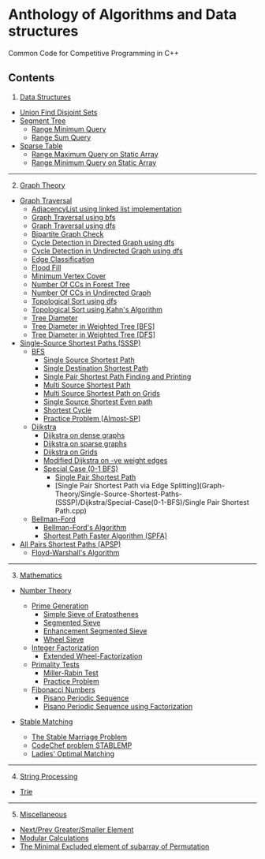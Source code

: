 # Anthology of Algorithms and Data structures
 Common Code for Competitive Programming in C++
 
## Contents
 1. [Data Structures](Data-Structures)
   - [Union Find Disjoint Sets](Data-Structures/UnionFindDisjointSets.cpp)
   - [Segment Tree](Data-Structures/Segment-Tree)
     - [Range Minimum Query](Data-Structures/Segment-Tree/RMQ[Lazy-Propagation].cpp)
     - [Range Sum Query](Data-Structures/Segment-Tree/RSQ[Lazy-Propagation].cpp)
   - [Sparse Table](Data-Structures/Sparse-Table)
     - [Range Maximum Query on Static Array](Data-Structures/Sparse-Table/RMAXQ[static-array].cpp)
     - [Range Minimum Query on Static Array](Data-Structures/Sparse-Table/RMINQ[static-array].cpp)

---

 2. [Graph Theory](Graph-Theory)
   - [Graph Traversal](Graph-Theory/Graph-Traversal)
     - [AdjacencyList using linked list implementation](Graph-Theory/Graph-Traversal/AdjacencyList[LinkedLlist].cpp)
     - [Graph Traversal using bfs](Graph-Theory/Graph-Traversal/GraphTraversal[BFS].cpp)
     - [Graph Traversal using dfs](Graph-Theory/Graph-Traversal/GraphTraversal[DFS].cpp)
     - [Bipartite Graph Check](Graph-Theory/Graph-Traversal/BipartiteGraph.cpp)
     - [Cycle Detection in Directed Graph using dfs](Graph-Theory/Graph-Traversal/CycleDetection[DirectedGraph_dfs].cpp)
     - [Cycle Detection in Undirected Graph using dfs](Graph-Theory/Graph-Traversal/CycleDetection[UndirectedGraph_dfs].cpp)
     - [Edge Classification](Graph-Theory/Graph-Traversal/EdgeClassification.cpp)
     - [Flood Fill](Graph-Theory/Graph-Traversal/FloodFill.cpp)
     - [Minimum Vertex Cover](Graph-Theory/Graph-Traversal/MinimumVertexCover[Tree].cpp)
     - [Number Of CCs in Forest Tree](Graph-Theory/Graph-Traversal/NumberOfCCs[ForestTree].cpp)
     - [Number Of CCs in Undirected Graph](Graph-Theory/Graph-Traversal/NumberOfCCs[UndirectedGraph].cpp)
     - [Topological Sort using dfs](Graph-Theory/Graph-Traversal/TopologicalSort[DFS].cpp)
     - [Topological Sort using Kahn's Algorithm](Graph-Theory/Graph-Traversal/TopologicalSort[KahnsAlgorithm].cpp)
     - [Tree Diameter](Graph-Theory/Graph-Traversal/TreeDiameter.cpp)
     - [Tree Diameter in Weighted Tree [BFS]](Graph-Theory/Graph-Traversal/TreeDiameter[Weighted-BFS].cpp)
     - [Tree Diameter in Weighted Tree [DFS]](Graph-Theory/Graph-Traversal/TreeDiameter[Weighted-DFS].cpp)
   - [Single-Source Shortest Paths (SSSP)](Graph-Theory/Single-Source-Shortest-Paths-(SSSP))
     - [BFS](Graph-Theory/Single-Source-Shortest-Paths-(SSSP)/BFS)
       - [Single Source Shortest Path](Graph-Theory/Single-Source-Shortest-Paths-(SSSP)/BFS/SSSP.cpp)
       - [Single Destination Shortest Path](Graph-Theory/Single-Source-Shortest-Paths-(SSSP)/BFS/SDSP[DirectedGraph].cpp)
       - [Single Pair Shortest Path Finding and Printing](Graph-Theory/Single-Source-Shortest-Paths-(SSSP)/BFS/SPSP-FindingAndPrinting.cpp)
       - [Multi Source Shortest Path](Graph-Theory/Single-Source-Shortest-Paths-(SSSP)/BFS/MSSP.cpp)
       - [Multi Source Shortest Path on Grids](Graph-Theory/Single-Source-Shortest-Paths-(SSSP)/BFS/MSSP[Grid].cpp)
       - [Single Source Shortest Even path](Graph-Theory/Single-Source-Shortest-Paths-(SSSP)/BFS/Shortest-Even-path.cpp)
       - [Shortest Cycle](Graph-Theory/Single-Source-Shortest-Paths-(SSSP)/BFS/Shortest-Cycle.cpp)
       - [Practice Problem [Almost-SP]](Graph-Theory/Single-Source-Shortest-Paths-(SSSP)/BFS/Practice-Problem[Almost-SP].cpp)
     - [Dijkstra](Graph-Theory/Single-Source-Shortest-Paths-(SSSP)/Dijkstra)
       - [Dijkstra on dense graphs](Graph-Theory/Single-Source-Shortest-Paths-(SSSP)/Dijkstra/Dijkstra[dense-graphs].cpp)
       - [Dijkstra on sparse graphs](Graph-Theory/Single-Source-Shortest-Paths-(SSSP)/Dijkstra/Dijkstra[sparse-graphs].cpp)
       - [Dijkstra on Grids](Graph-Theory/Single-Source-Shortest-Paths-(SSSP)/Dijkstra/Dijkstra[Grid].cpp)
       - [Modified Dijkstra on -ve weight edges](Graph-Theory/Single-Source-Shortest-Paths-(SSSP)/Dijkstra/Dijkstra[Negative-Weight-Edges].cpp)
       - [Special Case (0-1 BFS)](Graph-Theory/Single-Source-Shortest-Paths-(SSSP)/Dijkstra/Special-Case(0-1-BFS))
         - [Single Pair Shortest Path](Graph-Theory/Single-Source-Shortest-Paths-(SSSP)/Dijkstra/Special-Case(0-1-BFS)/SPSP[0-1-BFS].cpp)
         - [Single Pair Shortest Path via Edge Splitting](Graph-Theory/Single-Source-Shortest-Paths-(SSSP)/Dijkstra/Special-Case(0-1-BFS)/Single Pair Shortest Path.cpp)
     - [Bellman-Ford](Graph-Theory/Single-Source-Shortest-Paths-(SSSP)/Bellman-Ford)
       - [Bellman-Ford's Algorithm](Graph-Theory/Single-Source-Shortest-Paths-(SSSP)/Bellman-Ford/Bellman-Ford[Negative-Cycle-Detection].cpp)
       - [Shortest Path Faster Algorithm (SPFA)](Graph-Theory/Single-Source-Shortest-Paths-(SSSP)/Bellman-Ford/SPFA[Modified-Bellman].cpp)
   - [All Pairs Shortest Paths (APSP)](Graph-Theory/All-Pairs-Shortest-Paths(APSP))
     - [Floyd-Warshall's Algorithm](Graph-Theory/All-Pairs-Shortest-Paths(APSP)/Floyd-Warshall[dp-APSP].cpp)

---

 3. [Mathematics](Mathematics)
   - [Number Theory](Mathematics/Number-Theory)
     - [Prime Generation](Mathematics/Number-Theory/Prime-Generation)
       - [Simple Sieve of Eratosthenes](Mathematics/Number-Theory/Prime-Generation/Simple-Sieve-Eratosthenes.cpp)
       - [Segmented Sieve](Mathematics/Number-Theory/Prime-Generation/Segmented-Sieve.cpp)
       - [Enhancement Segmented Sieve](Mathematics/Number-Theory/Prime-Generation/Enhancement_Segmented_sieve.cpp)
       - [Wheel Sieve](Mathematics/Number-Theory/Prime-Generation/Wheel-Sieve.cpp)
     - [Integer Factorization](Mathematics/Number-Theory/Integer-Factorization)
       - [Extended Wheel-Factorization](Mathematics/Number-Theory/Integer-Factorization/Extended-Wheel-Factorization.cpp)
     - [Primality Tests](Mathematics/Number-Theory/Primality-Tests)
       - [Miller-Rabin Test](Mathematics/Number-Theory/Primality-Tests/Miller-Rabin-Test.cpp)
       - [Practice Problem](Mathematics/Number-Theory/Primality-Tests/GCPC'15[Divisions-F].cpp)
     - [Fibonacci Numbers](Mathematics/Number-Theory/Fibonacci-Numbers)
       - [Pisano Periodic Sequence](Mathematics/Number-Theory/Fibonacci-Numbers/pisano-periodic-sequence.cpp)
       - [Pisano Periodic Sequence using Factorization](Mathematics/Number-Theory/Fibonacci-Numbers/pisano-periodic-sequence[Factorization].cpp)
       
   - [Stable Matching](Mathematics/Stable-Matching)
     - [The Stable Marriage Problem](Mathematics/Stable-Matching/ICPC-Live-Archive-3837-The-Stable-Marriage-Problem.cpp)
     - [CodeChef problem STABLEMP](Mathematics/Stable-Matching/CodeChef[STABLEMP].cpp)
     - [Ladies' Optimal Matching](Mathematics/Stable-Matching/UVa-1175-Ladies'-Choice.cpp)

---

 4. [String Processing](String-Processing)
   - [Trie](String-Processing/Trie.cpp)

---

 5. [Miscellaneous](Miscellaneous)
   - [Next/Prev Greater/Smaller Element](Miscellaneous/Next-Prev-Greater-Smaller-Element[using_stack].cpp)
   - [Modular Calculations](Miscellaneous/Modular-Calculations.cpp)
   - [The Minimal Excluded element of subarray of Permutation](Miscellaneous/The-MEX-of-subarray-of-Permutation.cpp)
  

